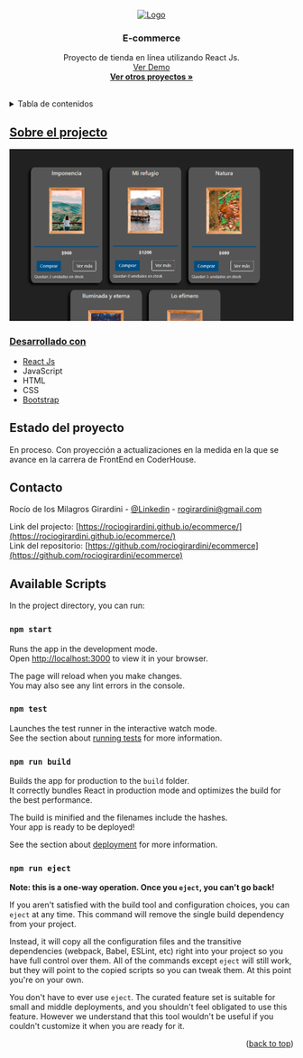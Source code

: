 <div id="top"></div>

<!-- PROJECT LOGO -->
<br />
<div align="center">
  <a href="https://github.com/rociogirardini/ecommerce/">
    <img src="./logoTRF.png" alt="Logo" height="80">
  </a>

<h3 align="center">E-commerce</h3>

  <p align="center">
    Proyecto de tienda en línea utilizando React Js.
    <br />
    <a href="https://rociogirardini.github.io/ecommerce/">Ver Demo</a>
    <br />
    <a href="https://github.com/rociogirardini/"><strong>Ver otros proyectos »</strong></a>
    <br />
    <br />
  </p>
</div>

<!-- TABLE OF CONTENTS -->
<details>
  <summary>Tabla de contenidos</summary>
  <ol>
    <li>
      <a href="#sobre-el-proyecto">Sobre el projecto</a>
      <ul>
        <li><a href="#desarrollado-con">Desarrollado con</a></li>
      </ul>
    </li>
    <li><a href="estado-del-proyecto">Estado del proyecto</li>
    <li><a href="#contacto">Contacto</a></li>
    <li><a href="#available-scripts">Available Scripts (React Js)</li>
  </ol>
</details>

<!-- ABOUT THE PROJECT -->
## Sobre el projecto

<img src="./public/media/project_preview.png" alt="Project preview">



### Desarrollado con

* [React Js](https://es.reactjs.org/)
* JavaScript
* HTML
* CSS
* [Bootstrap](https://getbootstrap.com)

<!-- STATUS  -->

## Estado del proyecto

En proceso. Con proyección a actualizaciones en la medida en la que se avance en la carrera de FrontEnd en CoderHouse.

<!-- CONTACT -->
## Contacto

Rocío de los Milagros Girardini - [@Linkedin](https://www.linkedin.com/in/rocio-girardini/) - rogirardini@gmail.com

Link del projecto: [https://rociogirardini.github.io/ecommerce/](https://rociogirardini.github.io/ecommerce/)
<br />
Link del repositorio: [https://github.com/rociogirardini/ecommerce](https://github.com/rociogirardini/ecommerce)

<!-- MORE ABOUT REACT JS-->
## Available Scripts

In the project directory, you can run:

### `npm start`

Runs the app in the development mode.\
Open [http://localhost:3000](http://localhost:3000) to view it in your browser.

The page will reload when you make changes.\
You may also see any lint errors in the console.

### `npm test`

Launches the test runner in the interactive watch mode.\
See the section about [running tests](https://facebook.github.io/create-react-app/docs/running-tests) for more information.

### `npm run build`

Builds the app for production to the `build` folder.\
It correctly bundles React in production mode and optimizes the build for the best performance.

The build is minified and the filenames include the hashes.\
Your app is ready to be deployed!

See the section about [deployment](https://facebook.github.io/create-react-app/docs/deployment) for more information.

### `npm run eject`

**Note: this is a one-way operation. Once you `eject`, you can't go back!**

If you aren't satisfied with the build tool and configuration choices, you can `eject` at any time. This command will remove the single build dependency from your project.

Instead, it will copy all the configuration files and the transitive dependencies (webpack, Babel, ESLint, etc) right into your project so you have full control over them. All of the commands except `eject` will still work, but they will point to the copied scripts so you can tweak them. At this point you're on your own.

You don't have to ever use `eject`. The curated feature set is suitable for small and middle deployments, and you shouldn't feel obligated to use this feature. However we understand that this tool wouldn't be useful if you couldn't customize it when you are ready for it.

<p align="right">(<a href="#top">back to top</a>)</p>
